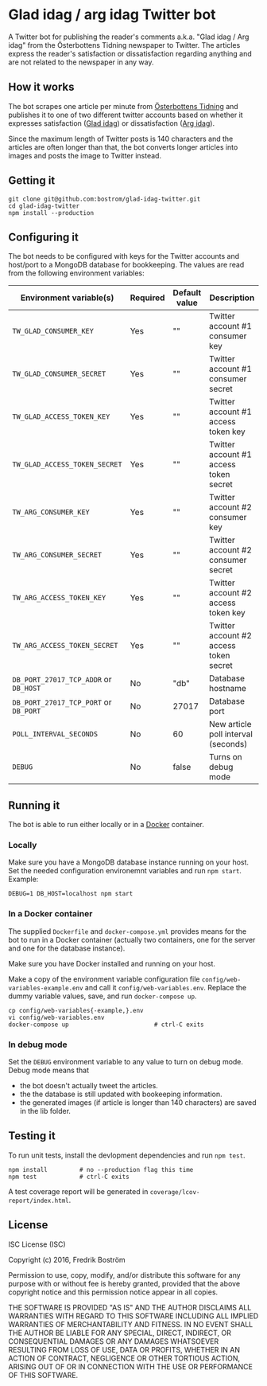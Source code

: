 # Glad idag / arg idag Twitter bot

A Twitter bot for publishing the reader's comments a.k.a. "Glad idag / Arg idag" from the Österbottens Tidning newspaper to Twitter. The articles express the reader's satisfaction or dissatisfaction regarding anything and are not related to the newspaper in any way.

## How it works

The bot scrapes one article per minute from [Österbottens Tidning](http://online.osterbottenstidning.fi/Sida/GladArg) and publishes it to one of two different twitter accounts based on whether it expresses satisfaction ([Glad idag](https://twitter.com/GladidagOT)) or dissatisfaction ([Arg idag](https://twitter.com/ArgidagOT)).

Since the maximum length of Twitter posts is 140 characters and the articles are often longer than that, the bot converts longer articles into images and posts the image to Twitter instead.

## Getting it

    git clone git@github.com:bostrom/glad-idag-twitter.git
    cd glad-idag-twitter
    npm install --production

## Configuring it

The bot needs to be configured with keys for the Twitter accounts and host/port to a MongoDB database for bookkeeping. The values are read from the following environment variables:

|            Environment variable(s)            | Required | Default value |              Description               |
| --------------------------------------------- | -------- | ------------- | -------------------------------------- |
| ```TW_GLAD_CONSUMER_KEY```                    | Yes      | ""            | Twitter account #1 consumer key        |
| ```TW_GLAD_CONSUMER_SECRET```                 | Yes      | ""            | Twitter account #1 consumer secret     |
| ```TW_GLAD_ACCESS_TOKEN_KEY```                | Yes      | ""            | Twitter account #1 access token key    |
| ```TW_GLAD_ACCESS_TOKEN_SECRET```             | Yes      | ""            | Twitter account #1 access token secret |
| ```TW_ARG_CONSUMER_KEY```                     | Yes      | ""            | Twitter account #2 consumer key        |
| ```TW_ARG_CONSUMER_SECRET```                  | Yes      | ""            | Twitter account #2 consumer secret     |
| ```TW_ARG_ACCESS_TOKEN_KEY```                 | Yes      | ""            | Twitter account #2 access token key    |
| ```TW_ARG_ACCESS_TOKEN_SECRET ```             | Yes      | ""            | Twitter account #2 access token secret |
| ```DB_PORT_27017_TCP_ADDR``` or ```DB_HOST``` | No       | "db"          | Database hostname                      |
| ```DB_PORT_27017_TCP_PORT``` or ```DB_PORT``` | No       | 27017         | Database port                          |
| ```POLL_INTERVAL_SECONDS```                   | No       | 60            | New article poll interval (seconds)    |
| ```DEBUG```                                   | No       | false         | Turns on debug mode                    |

## Running it

The bot is able to run either locally or in a [Docker](https://www.docker.com/) container.

### Locally

Make sure you have a MongoDB database instance running on your host. Set the needed configuration environemnt variables and run ```npm start```. Example:

    DEBUG=1 DB_HOST=localhost npm start

### In a Docker container

The supplied ```Dockerfile``` and ```docker-compose.yml``` provides means for the bot to run in a Docker container (actually two containers, one for the server and one for the database instance).

Make sure you have Docker installed and running on your host.

Make a copy of the environment variable configuration file ```config/web-variables-example.env``` and call it ```config/web-variables.env```. Replace the dummy variable values, save, and run ```docker-compose up```.

    cp config/web-variables{-example,}.env
    vi config/web-variables.env
    docker-compose up                        # ctrl-C exits

### In debug mode

Set the ```DEBUG``` environment variable to any value to turn on debug mode. Debug mode means that

* the bot doesn't actually tweet the articles.
* the the database is still updated with bookeeping information.
* the generated images (if article is longer than 140 characters) are saved in the lib folder.

## Testing it

To run unit tests, install the devlopment dependencies and run ```npm test```.

    npm install         # no --production flag this time
    npm test            # ctrl-C exits

A test coverage report will be generated in ```coverage/lcov-report/index.html```.

## License

ISC License (ISC)

Copyright (c) 2016, Fredrik Boström

Permission to use, copy, modify, and/or distribute this software for any purpose with or without fee is hereby granted, provided that the above copyright notice and this permission notice appear in all copies.

THE SOFTWARE IS PROVIDED "AS IS" AND THE AUTHOR DISCLAIMS ALL WARRANTIES WITH REGARD TO THIS SOFTWARE INCLUDING ALL IMPLIED WARRANTIES OF MERCHANTABILITY AND FITNESS. IN NO EVENT SHALL THE AUTHOR BE LIABLE FOR ANY SPECIAL, DIRECT, INDIRECT, OR CONSEQUENTIAL DAMAGES OR ANY DAMAGES WHATSOEVER RESULTING FROM LOSS OF USE, DATA OR PROFITS, WHETHER IN AN ACTION OF CONTRACT, NEGLIGENCE OR OTHER TORTIOUS ACTION, ARISING OUT OF OR IN CONNECTION WITH THE USE OR PERFORMANCE OF THIS SOFTWARE.

